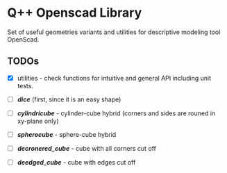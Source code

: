 # Q++ Openscad Library

Set of useful geometries variants and utilities for descriptive modeling tool OpenScad.

## TODOs

- [X] utilities - check functions for intuitive and general API including unit tests.
- [ ] ***dice*** (first, since it is an easy shape)
- [ ] ***cylindricube*** - cylinder-cube hybrid (corners and sides are rouned in xy-plane only)
- [ ] ***spherocube*** - sphere-cube hybrid
- [ ] ***decronered_cube*** - cube with all corners cut off
- [ ] ***deedged_cube*** - cube with edges cut off


